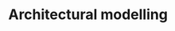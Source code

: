 # Architectural modelling

<!--

It is not necessary to use standard notations such as UML or C4. Just use the simplest diagrams you can come up with to convey how you view the systems. Boxes and arrows are fine!

-----

Neither Microsoft nor Uber have hands-off software architecture positions. Engineers at higher levels are still expected to write code. It means that no one person owns the architecture of the design.

So, we do have **architects**, but their roles is to advise the engineers rather than to design solutions on their behalf. Design solutions are collaborative — no one person own the design, the whole team does.

When faced with a challenge that requires architectural modelling, the Tech Lead assembles a squad of engineers with appropriate areas of expertise:

- Start with the business problem
- Brainstorm the approach. Start at a high level
- Whiteboard your approach. Get the team together and have a person draw up the approach the team is converging on. You should be able to explain the solution on a whiteboard easily.
- Write it up as documentation with simple diagrams.
- Circulate the design and get feedback.

Clear design is similar to clean code. It is easy to read and easy to comprehend. Avoid jargon and aim for simplicity.

Knowing common architectural patterns helps to shorten discussions about design. But architectural patterns themselves are not the goal. They are no substitute for simple systems design. Rather, they are a set of vocabulary that helps us to discuss possible solutions.

Architectural patterns — like lower-level code design patterns — were born after engineers observed how similar design choices were made, and then gave the common patterns names. So, architectural patterns emerge _after_ solutions are found.

Our job as engineers is to solve solutions by learning from other people's solutions, rather than aiming for purity to any particular architectural design.

-->
